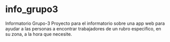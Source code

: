 # info_grupo3
Informatorio Grupo-3
Proyecto para el informatorio sobre una app web para ayudar a las personas a encontrar trabajadores de un rubro especifico, en su zona, a la hora que necesite.
